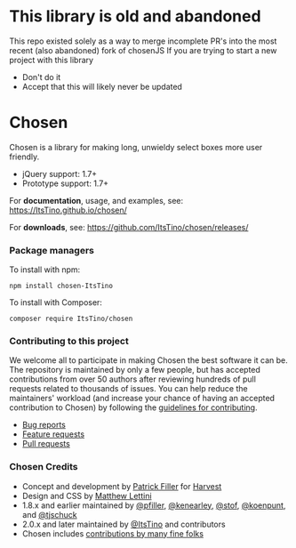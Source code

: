 # This library is old and abandoned
This repo existed solely as a way to merge incomplete PR's into the most recent (also abandoned) fork of chosenJS
If you are trying to start a new project with this library
- Don't do it
- Accept that this will likely never be updated

# Chosen

Chosen is a library for making long, unwieldy select boxes more user friendly.

- jQuery support: 1.7+
- Prototype support: 1.7+

For **documentation**, usage, and examples, see:
https://ItsTino.github.io/chosen/

For **downloads**, see:
https://github.com/ItsTino/chosen/releases/

### Package managers

To install with npm:

```
npm install chosen-ItsTino
```

To install with Composer:

```
composer require ItsTino/chosen
```

### Contributing to this project

We welcome all to participate in making Chosen the best software it can be. The repository is maintained by only a few people, but has accepted contributions from over 50 authors after reviewing hundreds of pull requests related to thousands of issues. You can help reduce the maintainers' workload (and increase your chance of having an accepted contribution to Chosen) by following the
[guidelines for contributing](contributing.md).

* [Bug reports](contributing.md#bugs)
* [Feature requests](contributing.md#features)
* [Pull requests](contributing.md#pull-requests)

### Chosen Credits

- Concept and development by [Patrick Filler](http://patrickfiller.com) for [Harvest](http://getharvest.com/)
- Design and CSS by [Matthew Lettini](http://matthewlettini.com/)
- 1.8.x and earlier maintained by [@pfiller](http://github.com/pfiller), [@kenearley](http://github.com/kenearley), [@stof](http://github.com/stof), [@koenpunt](http://github.com/koenpunt), and [@tjschuck](http://github.com/tjschuck)
- 2.0.x and later maintained by [@ItsTino](http://github.com/ItsTino) and contributors
- Chosen includes [contributions by many fine folks](https://github.com/harvesthq/chosen/contributors)
